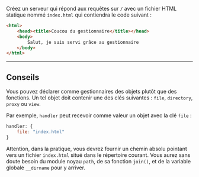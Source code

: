 Créez un serveur qui répond aux requêtes sur `/` avec un fichier HTML
statique nommé `index.html` qui contiendra le code suivant :

```html
<html>
    <head><title>Coucou du gestionnaire</title></head>
    <body>
        Salut, je suis servi grâce au gestionnaire
    </body>
</html>
```

-----------------------------------------------------------------

## Conseils

Vous pouvez déclarer comme gestionnaires des objets plutôt que des fonctions.
Un tel objet doit contenir une des clés suivantes : `file`, `directory`,
`proxy` ou `view`.

Par exemple, `handler` peut recevoir comme valeur un objet avec la clé `file` :

```js
handler: {
    file: "index.html"
}
```

Attention, dans la pratique, vous devrez fournir un chemin absolu pointant
vers un fichier `index.html` situé dans le répertoire courant.  Vous aurez
sans doute besoin du module noyau `path`, de sa fonction `join()`, et de
la variable globale `__dirname` pour y arriver.
